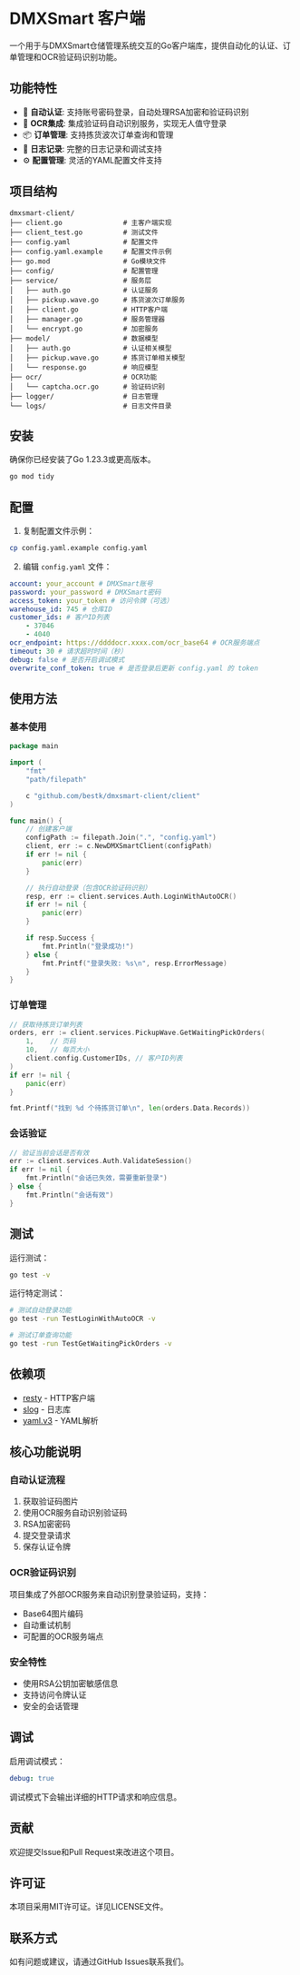 # DMXSmart 客户端

一个用于与DMXSmart仓储管理系统交互的Go客户端库，提供自动化的认证、订单管理和OCR验证码识别功能。

## 功能特性

-   🔐 **自动认证**: 支持账号密码登录，自动处理RSA加密和验证码识别
-   🤖 **OCR集成**: 集成验证码自动识别服务，实现无人值守登录
-   📦 **订单管理**: 支持拣货波次订单查询和管理
-   📝 **日志记录**: 完整的日志记录和调试支持
-   ⚙️ **配置管理**: 灵活的YAML配置文件支持

## 项目结构

```
dmxsmart-client/
├── client.go               # 主客户端实现
├── client_test.go          # 测试文件
├── config.yaml             # 配置文件
├── config.yaml.example     # 配置文件示例
├── go.mod                  # Go模块文件
├── config/                 # 配置管理
├── service/                # 服务层
│   ├── auth.go             # 认证服务
│   ├── pickup.wave.go      # 拣货波次订单服务
│   ├── client.go           # HTTP客户端
│   ├── manager.go          # 服务管理器
│   └── encrypt.go          # 加密服务
├── model/                  # 数据模型
│   ├── auth.go             # 认证相关模型
│   ├── pickup.wave.go      # 拣货订单相关模型
│   └── response.go         # 响应模型
├── ocr/                    # OCR功能
│   └── captcha.ocr.go      # 验证码识别
├── logger/                 # 日志管理
└── logs/                   # 日志文件目录
```

## 安装

确保你已经安装了Go 1.23.3或更高版本。

```bash
go mod tidy
```

## 配置

1. 复制配置文件示例：

```bash
cp config.yaml.example config.yaml
```

2. 编辑 `config.yaml` 文件：

```yaml
account: your_account # DMXSmart账号
password: your_password # DMXSmart密码
access_token: your_token # 访问令牌（可选）
warehouse_id: 745 # 仓库ID
customer_ids: # 客户ID列表
    - 37046
    - 4040
ocr_endpoint: https://ddddocr.xxxx.com/ocr_base64 # OCR服务端点
timeout: 30 # 请求超时时间（秒）
debug: false # 是否开启调试模式
overwrite_conf_token: true # 是否登录后更新 config.yaml 的 token
```

## 使用方法

### 基本使用

```go
package main

import (
    "fmt"
    "path/filepath"

    c "github.com/bestk/dmxsmart-client/client"
)

func main() {
    // 创建客户端
    configPath := filepath.Join(".", "config.yaml")
    client, err := c.NewDMXSmartClient(configPath)
    if err != nil {
        panic(err)
    }

    // 执行自动登录（包含OCR验证码识别）
    resp, err := client.services.Auth.LoginWithAutoOCR()
    if err != nil {
        panic(err)
    }

    if resp.Success {
        fmt.Println("登录成功!")
    } else {
        fmt.Printf("登录失败: %s\n", resp.ErrorMessage)
    }
}
```

### 订单管理

```go
// 获取待拣货订单列表
orders, err := client.services.PickupWave.GetWaitingPickOrders(
    1,    // 页码
    10,   // 每页大小
    client.config.CustomerIDs, // 客户ID列表
)
if err != nil {
    panic(err)
}

fmt.Printf("找到 %d 个待拣货订单\n", len(orders.Data.Records))
```

### 会话验证

```go
// 验证当前会话是否有效
err := client.services.Auth.ValidateSession()
if err != nil {
    fmt.Println("会话已失效，需要重新登录")
} else {
    fmt.Println("会话有效")
}
```

## 测试

运行测试：

```bash
go test -v
```

运行特定测试：

```bash
# 测试自动登录功能
go test -run TestLoginWithAutoOCR -v

# 测试订单查询功能
go test -run TestGetWaitingPickOrders -v
```

## 依赖项

-   [resty](https://github.com/go-resty/resty) - HTTP客户端
-   [slog](https://github.com/gookit/slog) - 日志库
-   [yaml.v3](https://gopkg.in/yaml.v3) - YAML解析

## 核心功能说明

### 自动认证流程

1. 获取验证码图片
2. 使用OCR服务自动识别验证码
3. RSA加密密码
4. 提交登录请求
5. 保存认证令牌

### OCR验证码识别

项目集成了外部OCR服务来自动识别登录验证码，支持：

-   Base64图片编码
-   自动重试机制
-   可配置的OCR服务端点

### 安全特性

-   使用RSA公钥加密敏感信息
-   支持访问令牌认证
-   安全的会话管理

## 调试

启用调试模式：

```yaml
debug: true
```

调试模式下会输出详细的HTTP请求和响应信息。

## 贡献

欢迎提交Issue和Pull Request来改进这个项目。

## 许可证

本项目采用MIT许可证。详见LICENSE文件。

## 联系方式

如有问题或建议，请通过GitHub Issues联系我们。
